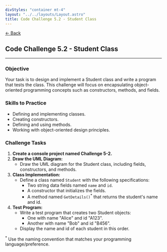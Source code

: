 ```yaml
---
divStyles: "container mt-4"
layout: "../../layouts/Layout.astro"
title: Code Challenge 5.2 - Student Class
---
```


[← Back](/code-challenges/)

## Code Challenge 5.2 - Student Class

---

### Objective
Your task is to design and implement a Student class and write a program that tests the class. This challenge will focus on encapsulating object-oriented programming concepts such as constructors, methods, and fields.

### Skills to Practice
- Defining and implementing classes.
- Creating constructors.
- Defining and using methods.
- Working with object-oriented design principles.

### Challenge Tasks

1. **Create a console project named **Challenge 5-2**.**
2. **Draw the UML Diagram:**
   - Draw the UML diagram for the Student class, including fields, constructors, and methods.
3. **Class Implementation:**
    - Define a class named `Student` with the following specifications:
        - Two string data fields named `name` and `id`.
        - A constructor that initializes the fields.
        - A method named `GetDetails()`<sup>*</sup> that returns the student's name and id.
4. **Test Program:**
    - Write a test program that creates two Student objects:
        - One with name "Alice" and id "A123".
        - Another with name "Bob" and id "B456".
    - Display the name and id of each student in this order.

<sup>*</sup> Use the naming convention that matches your programming language/preference.